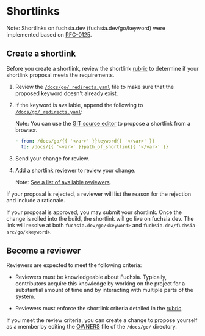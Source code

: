# Shortlinks

Note: Shortlinks on fuchsia.dev (fuchsia.dev/go/keyword) were implemented
based on [RFC-0125][RFC-0125].

## Create a shortlink

Before you create a shortlink, review the shortlink [rubric] to determine if
your shortlink proposal meets the requirements.

1. Review the [`/docs/go/_redirects.yaml`][redirects-file] file to
   make sure that the proposed keyword doesn't already exist.
1. If the keyword is available, append the following to
   [`/docs/go/_redirects.yaml`][redirects-file]:

   Note: You can use the [GIT source editor][git-source-editor] to propose a
   shortlink from a browser.

   ```yaml
   - from: /docs/go/{{ '<var>' }}keyword{{ '</var>' }}
     to: /docs/{{ '<var>' }}path_of_shortlink{{ '</var>' }}
   ```

1. Send your change for review.
1. Add a shortlink reviewer to review your change.

   Note: [See a list of available reviewers][OWNERS-cs].

If your proposal is rejected, a reviewer will list the reason for the
rejection and include a rationale.

If your proposal is approved, you may submit your shortlink. Once the change
is rolled into the build, the shortlink will go live on fuchsia.dev. The link
will resolve at both `fuchsia.dev/go/<keyword>` and
`fuchsia.dev/fuchsia-src/go/<keyword>`.

## Become a reviewer

Reviewers are expected to meet the following criteria:

 * Reviewers must be knowledgeable about Fuchsia. Typically,
   contributors acquire this knowledge by working on the project for a
   substantial amount of time and by interacting with multiple parts of the
   system.

 * Reviewers must enforce the shortlink criteria detailed in the [rubric].

If you meet the review criteria, you can create a change to propose yourself
as a member by editing the [OWNERS] file of the `/docs/go/` directory.


[git-source-editor]: https://ci.android.com/edit?repo=fuchsia/fuchsia/main&file=/docs/go/_redirects.yaml
[redirects-file]: https://cs.opensource.google/fuchsia/fuchsia/+/main:docs/go/_redirects.yaml
[RFC-0125]: /docs/contribute/governance/rfcs/0125_shortlink_fuchsia_dev.md
[rubric]: /docs/contribute/docs/shortlinks/rubric.md
[OWNERS]: https://ci.android.com/edit?repo=fuchsia/fuchsia/main&file=docs/go/OWNERS
[OWNERS-cs]: https://cs.opensource.google/fuchsia/fuchsia/+/main:docs/go/OWNERS
